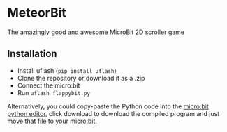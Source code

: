 # MeteorBit

The amazingly good and awesome MicroBit 2D scroller game

## Installation
- Install uflash (`pip install uflash`)
- Clone the repository or download it as a .zip
- Connect the micro:bit
- Run `uflash flappybit.py`

Alternatively, you could copy-paste the Python code into the [micro:bit python editor](https://python.microbit.org/v/1.1), click download to download the compiled program and just move that file to your micro:bit.